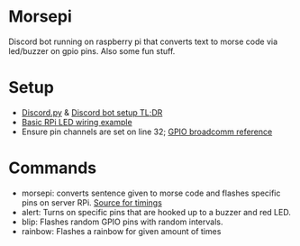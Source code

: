 # Morsepi
Discord bot running on raspberry pi that converts text to morse code via led/buzzer on gpio pins. Also some fun stuff.

# Setup
* [Discord.py](https://github.com/Rapptz/discord.py) & [Discord bot setup TL;DR](https://www.reddit.com/r/discordapp/comments/5tl7xd/how_to_make_a_discord_bot_tldr_edition/)
* [Basic RPi LED wiring example](https://imgur.com/a/dwl7CFP)
* Ensure pin channels are set on line 32; [GPIO broadcomm reference](https://imgur.com/a/7G1IacE)

# Commands
* morsepi: converts sentence given to morse code and flashes specific pins on server RPi. [Source for timings](https://morsecode.world/international/timing.html)
* alert: Turns on specific pins that are hooked up to a buzzer and red LED.
* blip: Flashes random GPIO pins with random intervals.
* rainbow: Flashes a rainbow for given amount of times

